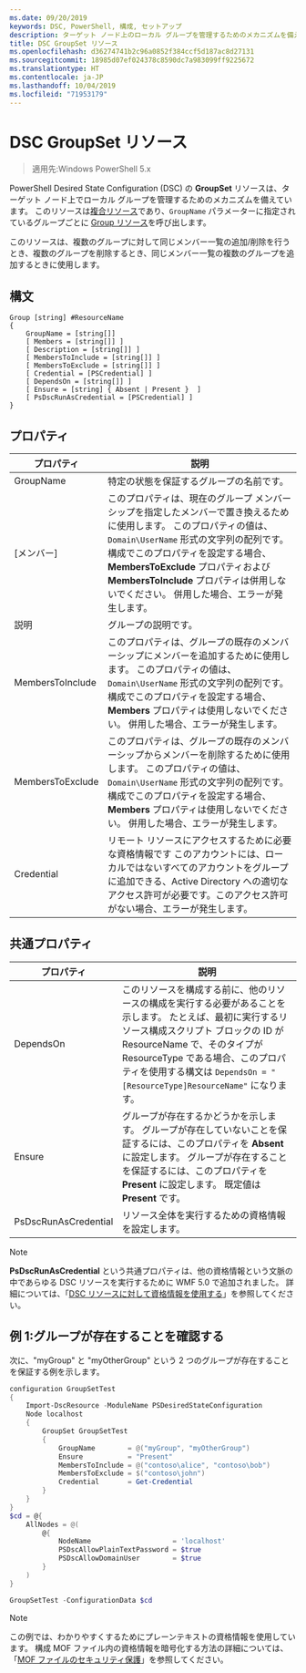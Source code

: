 ```yaml
---
ms.date: 09/20/2019
keywords: DSC, PowerShell, 構成, セットアップ
description: ターゲット ノード上のローカル グループを管理するためのメカニズムを備えています。
title: DSC GroupSet リソース
ms.openlocfilehash: d36274741b2c96a0852f384ccf5d187ac8d27131
ms.sourcegitcommit: 18985d07ef024378c8590dc7a983099ff9225672
ms.translationtype: HT
ms.contentlocale: ja-JP
ms.lasthandoff: 10/04/2019
ms.locfileid: "71953179"
---
```

# <a name="dsc-groupset-resource"></a>DSC GroupSet リソース

> 適用先:Windows PowerShell 5.x

PowerShell Desired State Configuration (DSC) の **GroupSet** リソースは、ターゲット ノード上でローカル グループを管理するためのメカニズムを備えています。 このリソースは[複合リソース](../../../resources/authoringResourceComposite.md)であり、`GroupName` パラメーターに指定されているグループごとに [Group リソース](groupResource.md)を呼び出します。

このリソースは、複数のグループに対して同じメンバー一覧の追加/削除を行うとき、複数のグループを削除するとき、同じメンバー一覧の複数のグループを追加するときに使用します。

## <a name="syntax"></a>構文

```Syntax
Group [string] #ResourceName
{
    GroupName = [string[]]
    [ Members = [string[]] ]
    [ Description = [string[]] ]
    [ MembersToInclude = [string[]] ]
    [ MembersToExclude = [string[]] ]
    [ Credential = [PSCredential] ]
    [ DependsOn = [string[]] ]
    [ Ensure = [string] { Absent | Present }  ]
    [ PsDscRunAsCredential = [PSCredential] ]
}
```

## <a name="properties"></a>プロパティ

|プロパティ |説明 |
|---|---|
|GroupName |特定の状態を保証するグループの名前です。 |
|[メンバー] |このプロパティは、現在のグループ メンバーシップを指定したメンバーで置き換えるために使用します。 このプロパティの値は、`Domain\UserName` 形式の文字列の配列です。 構成でこのプロパティを設定する場合、**MembersToExclude** プロパティおよび **MembersToInclude** プロパティは併用しないでください。 併用した場合、エラーが発生します。 |
|説明 |グループの説明です。 |
|MembersToInclude |このプロパティは、グループの既存のメンバーシップにメンバーを追加するために使用します。 このプロパティの値は、`Domain\UserName` 形式の文字列の配列です。 構成でこのプロパティを設定する場合、**Members** プロパティは使用しないでください。 併用した場合、エラーが発生します。 |
|MembersToExclude |このプロパティは、グループの既存のメンバーシップからメンバーを削除するために使用します。 このプロパティの値は、`Domain\UserName` 形式の文字列の配列です。 構成でこのプロパティを設定する場合、**Members** プロパティは使用しないでください。 併用した場合、エラーが発生します。 |
|Credential |リモート リソースにアクセスするために必要な資格情報です このアカウントには、ローカルではないすべてのアカウントをグループに追加できる、Active Directory への適切なアクセス許可が必要です。このアクセス許可がない場合、エラーが発生します。 |

## <a name="common-properties"></a>共通プロパティ

|プロパティ |説明 |
|---|---|
|DependsOn |このリソースを構成する前に、他のリソースの構成を実行する必要があることを示します。 たとえば、最初に実行するリソース構成スクリプト ブロックの ID が ResourceName で、そのタイプが ResourceType である場合、このプロパティを使用する構文は `DependsOn = "[ResourceType]ResourceName"` になります。 |
|Ensure |グループが存在するかどうかを示します。 グループが存在していないことを保証するには、このプロパティを **Absent** に設定します。 グループが存在することを保証するには、このプロパティを **Present** に設定します。 既定値は **Present** です。 |
|PsDscRunAsCredential |リソース全体を実行するための資格情報を設定します。 |

> [!NOTE]
> **PsDscRunAsCredential** という共通プロパティは、他の資格情報という文脈の中であらゆる DSC リソースを実行するために WMF 5.0 で追加されました。 詳細については、「[DSC リソースに対して資格情報を使用する](../../../configurations/runasuser.md)」を参照してください。

## <a name="example-1-ensuring-groups-are-present"></a>例 1:グループが存在することを確認する

次に、"myGroup" と "myOtherGroup" という 2 つのグループが存在することを保証する例を示します。

```powershell
configuration GroupSetTest
{
    Import-DscResource -ModuleName PSDesiredStateConfiguration
    Node localhost
    {
        GroupSet GroupSetTest
        {
            GroupName        = @("myGroup", "myOtherGroup")
            Ensure           = "Present"
            MembersToInclude = @("contoso\alice", "contoso\bob")
            MembersToExclude = $("contoso\john")
            Credential       = Get-Credential
        }
    }
}
$cd = @{
    AllNodes = @(
        @{
            NodeName                    = 'localhost'
            PSDscAllowPlainTextPassword = $true
            PSDscAllowDomainUser        = $true
        }
    )
}

GroupSetTest -ConfigurationData $cd
```

> [!NOTE]
> この例では、わかりやすくするためにプレーンテキストの資格情報を使用しています。 構成 MOF ファイル内の資格情報を暗号化する方法の詳細については、「[MOF ファイルのセキュリティ保護](../../../pull-server/secureMOF.md)」を参照してください。